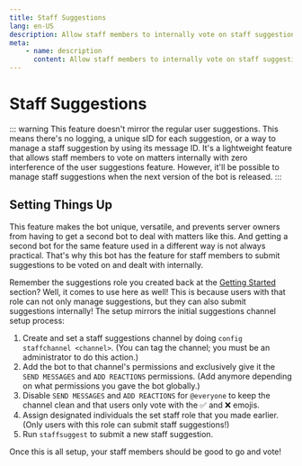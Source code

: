 ```yaml
---
title: Staff Suggestions
lang: en-US
description: Allow staff members to internally vote on staff suggestions without interference or the need for a second bot.
meta:
    - name: description
      content: Allow staff members to internally vote on staff suggestions without interference or the need for a second bot.
---
```


# Staff Suggestions

::: warning
This feature doesn't mirror the regular user suggestions. This means there's no logging, a unique sID for each suggestion, or a way to manage a staff suggestion by using its message ID. It's a lightweight feature that allows staff members to vote on matters internally with zero interference of the user suggestions feature.
However, it'll be possible to manage staff suggestions when the next version of the bot is released.
:::

## Setting Things Up

This feature makes the bot unique, versatile, and prevents server owners from having to get a second bot to deal with matters like this. And getting a second bot for the same feature used in a different way is not always practical. That's why this bot has the feature for staff members to submit suggestions to be voted on and dealt with internally.

Remember the suggestions role you created back at the [Getting Started](README.md) section? Well, it comes to use here as well! This is because users with that role can not only manage suggestions, but they can also submit suggestions internally! The setup mirrors the initial suggestions channel setup process:

1. Create and set a staff suggestions channel by doing `config staffchannel <channel>`. (You can tag the channel; you must be an administrator to do this action.)
2. Add the bot to that channel's permissions and exclusively give it the `SEND MESSAGES` and `ADD REACTIONS` permissions. (Add anymore depending on what permissions you gave the bot globally.)
3. Disable `SEND MESSAGES` and `ADD REACTIONS` for `@everyone` to keep the channel clean and that users only vote with the ✅ and ❌ emojis.
4. Assign designated individuals the set staff role that you made earlier. (Only users with this role can submit staff suggestions!)
5. Run `staffsuggest` to submit a new staff suggestion.

Once this is all setup, your staff members should be good to go and vote!
